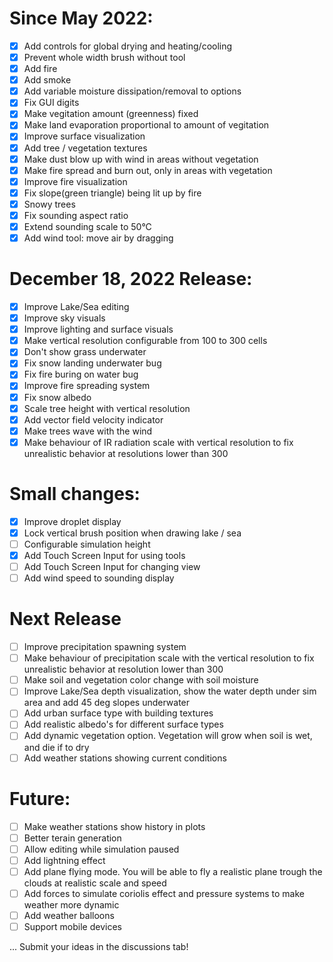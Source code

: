 # Since May 2022:
- [x] Add controls for global drying and heating/cooling
- [x] Prevent whole width brush without tool
- [x] Add fire
- [x] Add smoke
- [x] Add variable moisture dissipation/removal to options
- [x] Fix GUI digits
- [x] Make vegitation amount (greenness) fixed
- [x] Make land evaporation proportional to amount of vegitation
- [x] Improve surface visualization
- [x] Add tree / vegetation textures
- [x] Make dust blow up with wind in areas without vegetation
- [x] Make fire spread and burn out, only in areas with vegetation
- [x] Improve fire visualization
- [x] Fix slope(green triangle) being lit up by fire
- [x] Snowy trees
- [x] Fix sounding aspect ratio
- [x] Extend sounding scale to 50°C
- [X] Add wind tool: move air by dragging

# December 18, 2022 Release:
- [x] Improve Lake/Sea editing
- [x] Improve sky visuals
- [x] Improve lighting and surface visuals
- [x] Make vertical resolution configurable from 100 to 300 cells
- [x] Don't show grass underwater
- [x] Fix snow landing underwater bug
- [x] Fix fire buring on water bug
- [x] Improve fire spreading system
- [x] Fix snow albedo
- [x] Scale tree height with vertical resolution
- [x] Add vector field velocity indicator
- [x] Make trees wave with the wind
- [x] Make behaviour of IR radiation scale with vertical resolution to fix unrealistic behavior at resolutions lower than 300

# Small changes:
- [x] Improve droplet display
- [x] Lock vertical brush position when drawing lake / sea
- [ ] Configurable simulation height
- [x] Add Touch Screen Input for using tools
- [ ] Add Touch Screen Input for changing view
- [ ] Add wind speed to sounding display

# Next Release
- [ ] Improve precipitation spawning system
- [ ] Make behaviour of precipitation scale with the vertical resolution to fix unrealistic behavior at resolution lower than 300
- [ ] Make soil and vegetation color change with soil moisture
- [ ] Improve Lake/Sea depth visualization, show the water depth under sim area and add 45 deg slopes underwater
- [ ] Add urban surface type with building textures
- [ ] Add realistic albedo's for different surface types
- [ ] Add dynamic vegetation option. Vegetation will grow when soil is wet, and die if to dry
- [ ] Add weather stations showing current conditions

# Future:
- [ ] Make weather stations show history in plots
- [ ] Better terain generation
- [ ] Allow editing while simulation paused
- [ ] Add lightning effect
- [ ] Add plane flying mode. You will be able to fly a realistic plane trough the clouds at realistic scale and speed
- [ ] Add forces to simulate coriolis effect and pressure systems to make weather more dynamic
- [ ] Add weather balloons
- [ ] Support mobile devices

... Submit your ideas in the discussions tab!
